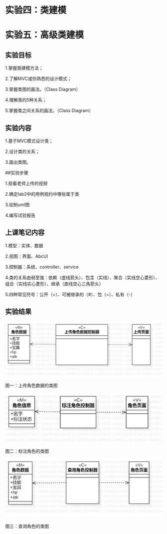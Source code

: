 # 实验四：类建模  

# 实验五：高级类建模

## 实验目标

1.掌握类建模方法；

2.了解MVC或你熟悉的设计模式；

3.掌握类图的画法。（Class Diagram）

4.理解类的5种关系；

5.掌握类之间关系的画法。（Class Diagram）

## 实验内容

1.基于MVC模式设计类；

2.设计类的关系；

3.画出类图。

##实验步骤

1.观看老师上传的视频

2.确定lab2中的用例规约中哪些属于类

3.绘制uml图

4.编写试验报告

## 上课笔记内容

1.模型：实体、数据

2.视图：界面、AbcUI

3.控制器：系统、controller、service

4.类的关系由弱至强：依赖（虚线箭头）、包含（实线）、聚合（实线空心菱形）、组合（实线实心菱形）、继承（直线空心三角箭头）

5.四种常见符号：公开（+）、可被继承的（#）、包（~）、私有（-）

## 实验结果

![upload](./upload2.jpg)

图一：上传角色数据的类图

![mark](./mark2.jpg)

图二：标注角色的类图

![query](./query2.jpg)

图三：查询角色的类图